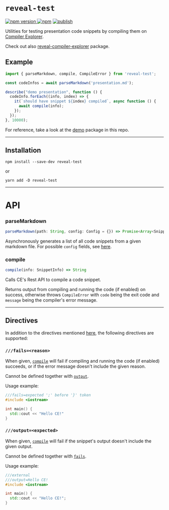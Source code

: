 # `reveal-test`

[![npm version](https://badge.fury.io/js/reveal-test.svg) ![npm](https://img.shields.io/npm/dt/reveal-test)](https://www.npmjs.com/package/reveal-test) 
[![publish](https://github.com/dvirtz/reveal-compiler-explorer/workflows/publish/badge.svg)](https://github.com/dvirtz/reveal-compiler-explorer/actions?query=workflow%3Apublish)

Utilities for testing presentation code snippets by compiling them on [Compiler Explorer](https://godbolt.org).

Check out also [reveal-compiler-explorer](/packages/reveal-compiler-explorer) package.

## Example

```js
import { parseMarkdown, compile, CompileError } from 'reveal-test';

const codeInfos = await parseMarkdown('presentation.md');

describe("demo presentation", function () {
  codeInfo.forEach((info, index) => {
    it(`should have snippet ${index} compiled`, async function () {
      await compile(info);
    });
  });
}, 10000);
```

For reference, take a look at the [demo](/packages/reveal-compiler-explorer-demo) package in this repo.

---

## Installation

```
npm install --save-dev reveal-test
```

or

```
yarn add -D reveal-test
```

---

# API

### parseMarkdown

```js
parseMarkdown(path: String, config: Config = {}) => Promise<Array<SnippetInfo>>
```

Asynchronously generates a list of all code snippets from a given markdown file. For possible `config` fields, see [here](#configuration).

### compile

```js
compile(info: SnippetInfo) => String
```

Calls CE's Rest API to compile a code snippet.

Returns output from compiling and running the code (if enabled) on success, otherwise throws `CompileError` with `code` being the exit code and `message` being the compiler's error message.

---

## Directives

In addition to the directives mentioned [here](/packages/compiler-explorer-directives/#Directives), the following directives are supported:

### `///fails=<reason>`

When given, [`compile`](#compile) will fail if compiling and running the code (if enabled) succeeds, or if the error message doesn't include the given reason.

Cannot be defined together with [`output`](#`///output=<expected>`).

Usage example:

```cpp
///fails=expected ';' before '}' token
#include <iostream>

int main() {
  std::cout << "Hello CE!"
}
```

### `///output=<expected>`

When given, [`compile`](#compile) will fail if the snippet's output doesn't include the given output.

Cannot be defined together with [`fails`](#`///fails=<reason>`).

Usage example:

```cpp
///external
///output=Hello CE!
#include <iostream>

int main() {
  std::cout << "Hello CE!";
}
```
